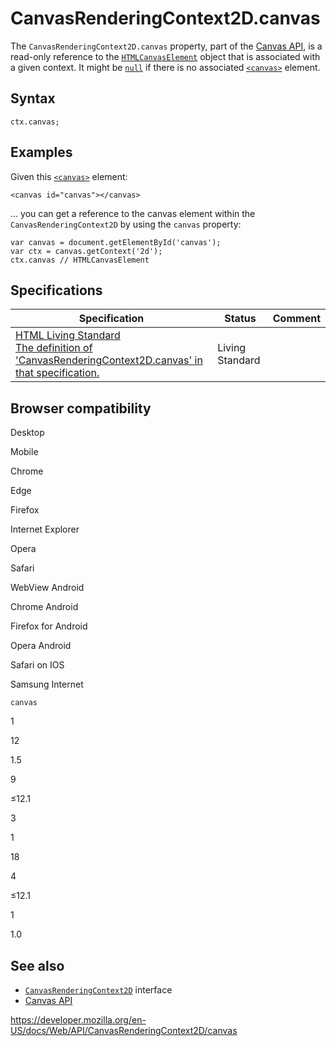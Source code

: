 # CanvasRenderingContext2D.canvas

The `CanvasRenderingContext2D.canvas` property, part of the [Canvas API](../canvas_api), is a read-only reference to the [`HTMLCanvasElement`](../htmlcanvaselement) object that is associated with a given context. It might be [`null`](https://developer.mozilla.org/en-US/docs/Web/JavaScript/Reference/Global_Objects/null) if there is no associated [`<canvas>`](https://developer.mozilla.org/en-US/docs/Web/HTML/Element/canvas) element.

## Syntax

    ctx.canvas;

## Examples

Given this [`<canvas>`](https://developer.mozilla.org/en-US/docs/Web/HTML/Element/canvas) element:

    <canvas id="canvas"></canvas>

... you can get a reference to the canvas element within the `CanvasRenderingContext2D` by using the `canvas` property:

    var canvas = document.getElementById('canvas');
    var ctx = canvas.getContext('2d');
    ctx.canvas // HTMLCanvasElement

## Specifications

<table><thead><tr class="header"><th>Specification</th><th>Status</th><th>Comment</th></tr></thead><tbody><tr class="odd"><td><a href="https://html.spec.whatwg.org/multipage/scripting.html#dom-context-2d-canvas">HTML Living Standard<br />
<span class="small">The definition of 'CanvasRenderingContext2D.canvas' in that specification.</span></a></td><td><span class="spec-living">Living Standard</span></td><td></td></tr></tbody></table>

## Browser compatibility

Desktop

Mobile

Chrome

Edge

Firefox

Internet Explorer

Opera

Safari

WebView Android

Chrome Android

Firefox for Android

Opera Android

Safari on IOS

Samsung Internet

`canvas`

1

12

1.5

9

≤12.1

3

1

18

4

≤12.1

1

1.0

## See also

- [`CanvasRenderingContext2D`](../canvasrenderingcontext2d) interface
- [Canvas API](../canvas_api)

<a href="https://developer.mozilla.org/en-US/docs/Web/API/CanvasRenderingContext2D/canvas" class="_attribution-link">https://developer.mozilla.org/en-US/docs/Web/API/CanvasRenderingContext2D/canvas</a>
